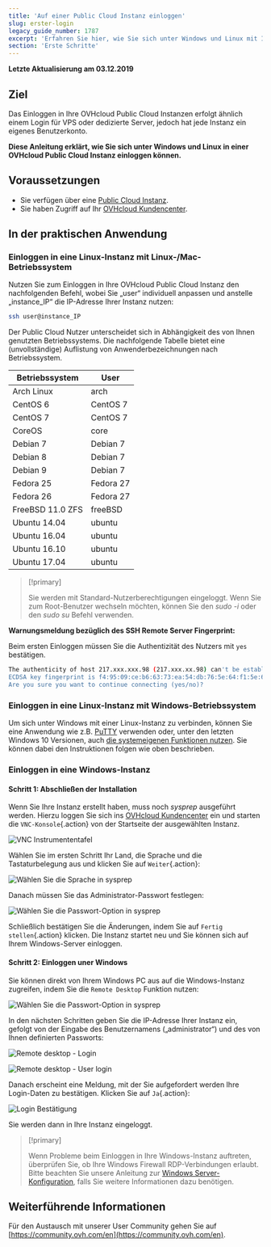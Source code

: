 ```yaml
---
title: 'Auf einer Public Cloud Instanz einloggen'
slug: erster-login
legacy_guide_number: 1787
excerpt: 'Erfahren Sie hier, wie Sie sich unter Windows und Linux mit Ihren Public Cloud Instanzen verbinden'
section: 'Erste Schritte'
---
```


**Letzte Aktualisierung am 03.12.2019**

## Ziel

Das Einloggen in Ihre OVHcloud Public Cloud Instanzen erfolgt ähnlich einem Login für VPS oder dedizierte Server, jedoch hat jede Instanz ein eigenes Benutzerkonto.

**Diese Anleitung erklärt, wie Sie sich unter Windows und Linux in einer OVHcloud Public Cloud Instanz einloggen können.**

## Voraussetzungen

- Sie verfügen über eine [Public Cloud Instanz](https://www.ovhcloud.com/de/public-cloud).
- Sie haben Zugriff auf Ihr [OVHcloud Kundencenter](https://www.ovh.com/auth/?action=gotomanager).


## In der praktischen Anwendung

### Einloggen in eine Linux-Instanz mit Linux-/Mac-Betriebssystem

Nutzen Sie zum Einloggen in Ihre OVHcloud Public Cloud Instanz den nachfolgenden Befehl, wobei Sie „user“ individuell anpassen und anstelle „instance_IP“ die IP-Adresse Ihrer Instanz nutzen: 

```sh
ssh user@instance_IP
```

Der Public Cloud Nutzer unterscheidet sich in Abhängigkeit des von Ihnen genutzten Betriebssystems. Die nachfolgende Tabelle bietet eine (unvollständige) Auflistung von Anwenderbezeichnungen nach Betriebssystem.

|Betriebssystem|User|
|---|---|
|Arch Linux|arch|
|CentOS 6|CentOS 7|
|CentOS 7|CentOS 7|
|CoreOS|core|
|Debian 7|Debian 7|
|Debian 8|Debian 7|
|Debian 9|Debian 7|
|Fedora 25|Fedora 27|
|Fedora 26|Fedora 27|
|FreeBSD 11.0 ZFS|freeBSD|
|Ubuntu 14.04|ubuntu|
|Ubuntu 16.04|ubuntu|
|Ubuntu 16.10|ubuntu|
|Ubuntu 17.04|ubuntu|

> [!primary]
>
> Sie werden mit Standard-Nutzerberechtigungen eingeloggt. Wenn Sie zum Root-Benutzer wechseln möchten, können Sie den _sudo -i_ oder den _sudo su_ Befehl verwenden.
>


**Warnungsmeldung bezüglich des SSH Remote Server Fingerprint:**

Beim ersten Einloggen müssen Sie die Authentizität des Nutzers mit `yes` bestätigen.

```sh
The authenticity of host 217.xxx.xxx.98 (217.xxx.xx.98) can't be established.
ECDSA key fingerprint is f4:95:09:ce:b6:63:73:ea:54:db:76:5e:64:f1:5e:6d.
Are you sure you want to continue connecting (yes/no)?
```


### Einloggen in eine Linux-Instanz mit Windows-Betriebssystem

Um sich unter Windows mit einer Linux-Instanz zu verbinden, können Sie eine Anwendung wie z.B. [PuTTY](https://www.putty.org) verwenden oder, unter den letzten Windows 10 Versionen, auch [die systemeigenen Funktionen nutzen](https://docs.microsoft.com/en-us/windows/wsl/about). Sie können dabei den Instruktionen folgen wie oben beschrieben.


### Einloggen in eine Windows-Instanz

#### Schritt 1: Abschließen der Installation

Wenn Sie Ihre Instanz erstellt haben, muss noch _sysprep_ ausgeführt werden. Hierzu loggen Sie sich ins [OVHcloud Kundencenter](https://www.ovh.com/auth/?action=gotomanager) ein und starten die `VNC-Konsole`{.action} von der Startseite der ausgewählten Instanz.

![VNC Instrumententafel](images/vnc_console.png)

Wählen Sie im ersten Schritt Ihr Land, die Sprache und die Tastaturbelegung aus und klicken Sie auf `Weiter`{.action}:

![Wählen Sie die Sprache in sysprep](images/sysprep_first_step.png)

Danach müssen Sie das Administrator-Passwort festlegen:

![Wählen Sie die Passwort-Option in  sysprep](images/sysprep_password.png)

Schließlich bestätigen Sie die Änderungen, indem Sie auf `Fertig stellen`{.action} klicken. Die Instanz startet neu und Sie können sich auf Ihrem Windows-Server einloggen. 


#### Schritt 2: Einloggen uner Windows

Sie können direkt von Ihrem Windows PC aus auf die Windows-Instanz zugreifen, indem Sie die `Remote Desktop` Funktion nutzen:

![Wählen Sie die Passwort-Option in  sysprep](images/remote_desktop.png)

In den nächsten Schritten geben Sie die IP-Adresse Ihrer Instanz ein, gefolgt von der Eingabe des Benutzernamens („administrator“) und des von Ihnen definierten Passworts: 

![Remote desktop - Login](images/remote_desktop_connection_IP.png)

![Remote desktop - User login](images/remote_desktop_connection_user.png)

Danach erscheint eine Meldung, mit der Sie aufgefordert werden Ihre Login-Daten zu bestätigen. Klicken Sie auf `Ja`{.action}:

![Login Bestätigung](images/connection_validation.png)

Sie werden dann in Ihre Instanz eingeloggt.

> [!primary]
>
> Wenn Probleme beim Einloggen in Ihre Windows-Instanz auftreten, überprüfen Sie, ob Ihre Windows Firewall RDP-Verbindungen erlaubt. Bitte beachten Sie unsere Anleitung zur [Windows Server-Konfiguration](../../vps/windows-first-config), falls Sie weitere Informationen dazu benötigen.
> 


## Weiterführende Informationen

Für den Austausch mit unserer User Community gehen Sie auf [https://community.ovh.com/en](https://community.ovh.com/en).
